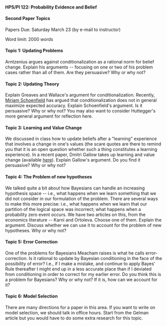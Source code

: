 #### HPS/Pl 122: Probability Evidence and Belief 

#### Second Paper Topics

Papers Due: Saturday March 23 (by e-mail to instructor) 

Word limit: 2000 words 

#### Topic 1: Updating Problems 

Arntzenius argues against conditionalization as a rational norm for belief change. Explain his arguments -- focusing on one or two 
of his problem cases rather than all of them. Are they persuasive? Why or why not?

#### Topic 2: Updating Theory 

Explain Greaves and Wallace's argument for conditionalization. Recently, [Miriam Schoenfield](http://www.miriamschoenfield.com/F/conditionalization-final.pdf) 
has argued that conditionalization does not in general maximize expected accuracy. Explain Schoenfield's argument. 
Is it persuasive? Why or why not? You may also want to consider Huttegger's more general argument for reflection here.  

#### Topic 3: Learning and Value Change 

We discussed in class how to update beliefs after a "learning" experience that involves a change in one's values (the scare quotes
are there to remind you that it is an open question whether such a thing constitutes a learning experience). In a recent paper, 
Dmitri Gallow takes up learning and value change (available [here](http://pitt.edu/~jdg83/publication/pdfs/lavc.pdf)). 
Explain Gallow's argument. Do you find it persuasive? Why or why not? 

#### Topic 4: The Problem of new hypotheses

We talked quite a bit about how Bayesians can handle an increasing hypothesis space -- i.e., what happens when we learn 
something that we did not consider in our formulation of the problem. There are several ways to make this more precise: 
i.e., what happens when we learn that our partition of the logical space was incorrect; what happens when a probability zero
event occurs. We have two articles on this, from the economics literature -- Karni and Ortoleva. Choose one of them. Explain the argument. Discuss whether we can use it to account for the problem of new hypotheses. Why or why not? 

#### Topic 5: Error Correction 

One of the problems for Bayesians Meacham raises is what he calls error-correction. Is it rational to update by 
Bayesian conditioning in the face of the possibility of error? I.e., if I make a mistake, and continue to apply Bayes' Rule
thereafter I might end up in a less accurate place than if I deviated from conditioning in order to correct for my earlier error.
Do you think this is a problem for Bayesians? Why or why not? If it is, how can we account for it? 

#### Topic 6: Model Selection 

There are many directions for a paper in this area. If you want to write on model selection, we should talk in office hours. 
Start from the Gelman article but you would have to do some extra research for this topic. 
